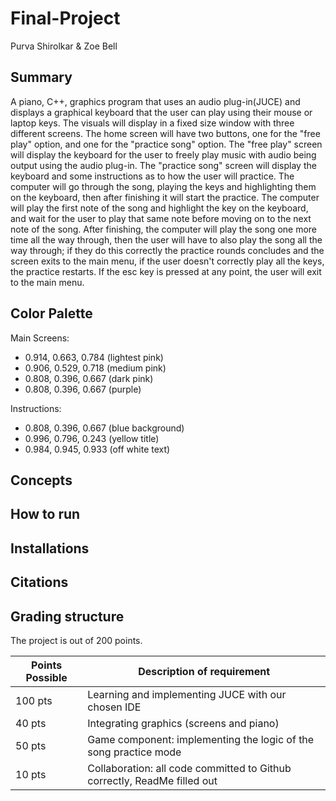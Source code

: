# Final-Project 
Purva Shirolkar & Zoe Bell

## Summary
A piano, C++, graphics program that uses an audio plug-in(JUCE) and displays a
graphical keyboard that the user can play using their mouse or laptop keys. The
visuals will display in a fixed size window with three different screens. The home
screen will have two buttons, one for the "free play" option, and one for the
"practice song" option. The "free play" screen will display the keyboard for the
user to freely play music with audio being output using the audio plug-in. The
"practice song" screen will display the keyboard and some instructions as to how
the user will practice. The computer will go through the song, playing the keys
and highlighting them on the keyboard, then after finishing it will start the
practice. The computer will play the first note of the song and highlight the key on
the keyboard, and wait for the user to play that same note before moving on to
the next note of the song. After finishing, the computer will play the song one
more time all the way through, then the user will have to also play the song all
the way through; if they do this correctly the practice rounds concludes and the
screen exits to the main menu, if the user doesn't correctly play all the keys, the
practice restarts. If the esc key is pressed at any point, the user will exit to the
main menu.
## Color Palette

Main Screens:
- 0.914, 0.663, 0.784 (lightest pink)
- 0.906, 0.529, 0.718 (medium pink)
- 0.808, 0.396, 0.667 (dark pink)
- 0.808, 0.396, 0.667 (purple)

Instructions:
- 0.808, 0.396, 0.667 (blue background)
- 0.996, 0.796, 0.243 (yellow title)
- 0.984, 0.945, 0.933 (off white text)

## Concepts

## How to run

## Installations

## Citations

## Grading structure
The project is out of 200 points.

| Points Possible | Description of requirement                                               |
|-----------------|--------------------------------------------------------------------------|
| 100 pts         | Learning and implementing JUCE with our chosen IDE                       |
| 40 pts          | Integrating graphics (screens and piano)                                 |
| 50 pts          | Game component: implementing the logic of the song practice mode         |
| 10 pts          | Collaboration: all code committed to Github correctly, ReadMe filled out |
